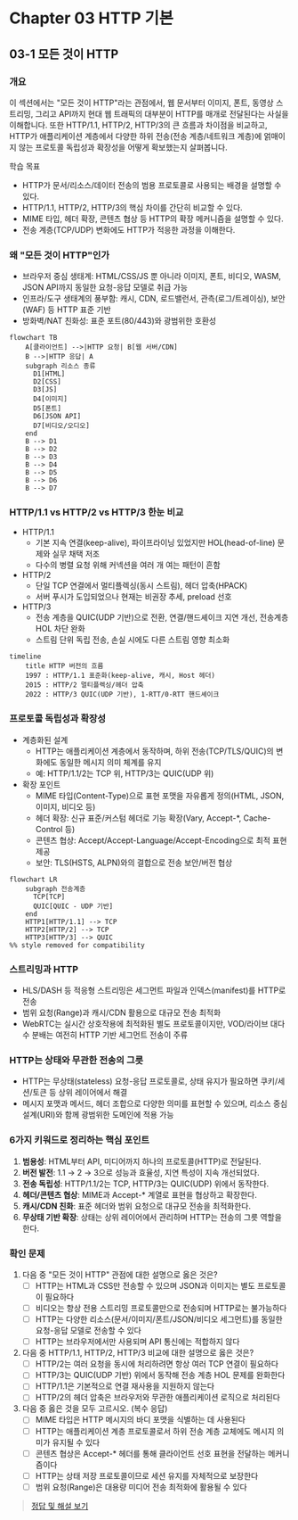 # Chapter 03 HTTP 기본

## 03-1 모든 것이 HTTP

### 개요
이 섹션에서는 "모든 것이 HTTP"라는 관점에서, 웹 문서부터 이미지, 폰트, 동영상 스트리밍, 그리고 API까지 현대 웹 트래픽의 대부분이 HTTP를 매개로 전달된다는 사실을 이해합니다. 또한 HTTP/1.1, HTTP/2, HTTP/3의 큰 흐름과 차이점을 비교하고, HTTP가 애플리케이션 계층에서 다양한 하위 전송(전송 계층/네트워크 계층)에 얽매이지 않는 프로토콜 독립성과 확장성을 어떻게 확보했는지 살펴봅니다.

학습 목표
- HTTP가 문서/리소스/데이터 전송의 범용 프로토콜로 사용되는 배경을 설명할 수 있다.
- HTTP/1.1, HTTP/2, HTTP/3의 핵심 차이를 간단히 비교할 수 있다.
- MIME 타입, 헤더 확장, 콘텐츠 협상 등 HTTP의 확장 메커니즘을 설명할 수 있다.
- 전송 계층(TCP/UDP) 변화에도 HTTP가 적응한 과정을 이해한다.

### 왜 "모든 것이 HTTP"인가
- 브라우저 중심 생태계: HTML/CSS/JS 뿐 아니라 이미지, 폰트, 비디오, WASM, JSON API까지 동일한 요청-응답 모델로 취급 가능
- 인프라/도구 생태계의 풍부함: 캐시, CDN, 로드밸런서, 관측(로그/트레이싱), 보안(WAF) 등 HTTP 표준 기반
- 방화벽/NAT 친화성: 표준 포트(80/443)와 광범위한 호환성

```mermaid
flowchart TB
    A[클라이언트] -->|HTTP 요청| B[웹 서버/CDN]
    B -->|HTTP 응답| A
    subgraph 리소스 종류
      D1[HTML]
      D2[CSS]
      D3[JS]
      D4[이미지]
      D5[폰트]
      D6[JSON API]
      D7[비디오/오디오]
    end
    B --> D1
    B --> D2
    B --> D3
    B --> D4
    B --> D5
    B --> D6
    B --> D7
```

### HTTP/1.1 vs HTTP/2 vs HTTP/3 한눈 비교
- HTTP/1.1
  - 기본 지속 연결(keep-alive), 파이프라이닝 있었지만 HOL(head-of-line) 문제와 실무 채택 저조
  - 다수의 병렬 요청 위해 커넥션을 여러 개 여는 패턴이 흔함
- HTTP/2
  - 단일 TCP 연결에서 멀티플렉싱(동시 스트림), 헤더 압축(HPACK)
  - 서버 푸시가 도입되었으나 현재는 비권장 추세, preload 선호
- HTTP/3
  - 전송 계층을 QUIC(UDP 기반)으로 전환, 연결/핸드셰이크 지연 개선, 전송계층 HOL 차단 완화
  - 스트림 단위 독립 전송, 손실 시에도 다른 스트림 영향 최소화

```mermaid
timeline
    title HTTP 버전의 흐름
    1997 : HTTP/1.1 표준화(keep-alive, 캐시, Host 헤더)
    2015 : HTTP/2 멀티플렉싱/헤더 압축
    2022 : HTTP/3 QUIC(UDP 기반), 1-RTT/0-RTT 핸드셰이크
```

### 프로토콜 독립성과 확장성
- 계층화된 설계
  - HTTP는 애플리케이션 계층에서 동작하며, 하위 전송(TCP/TLS/QUIC)의 변화에도 동일한 메시지 의미 체계를 유지
  - 예: HTTP/1.1/2는 TCP 위, HTTP/3는 QUIC(UDP 위)
- 확장 포인트
  - MIME 타입(Content-Type)으로 표현 포맷을 자유롭게 정의(HTML, JSON, 이미지, 비디오 등)
  - 헤더 확장: 신규 표준/커스텀 헤더로 기능 확장(Vary, Accept-*, Cache-Control 등)
  - 콘텐츠 협상: Accept/Accept-Language/Accept-Encoding으로 최적 표현 제공
  - 보안: TLS(HSTS, ALPN)와의 결합으로 전송 보안/버전 협상

```mermaid
flowchart LR
    subgraph 전송계층
      TCP[TCP]
      QUIC[QUIC - UDP 기반]
    end
    HTTP1[HTTP/1.1] --> TCP
    HTTP2[HTTP/2] --> TCP
    HTTP3[HTTP/3] --> QUIC
%% style removed for compatibility
```

### 스트리밍과 HTTP
- HLS/DASH 등 적응형 스트리밍은 세그먼트 파일과 인덱스(manifest)를 HTTP로 전송
- 범위 요청(Range)과 캐시/CDN 활용으로 대규모 전송 최적화
- WebRTC는 실시간 상호작용에 최적화된 별도 프로토콜이지만, VOD/라이브 대다수 분배는 여전히 HTTP 기반 세그먼트 전송이 주류

### HTTP는 상태와 무관한 전송의 그릇
- HTTP는 무상태(stateless) 요청-응답 프로토콜로, 상태 유지가 필요하면 쿠키/세션/토큰 등 상위 레이어에서 해결
- 메시지 포맷과 메서드, 헤더 조합으로 다양한 의미를 표현할 수 있으며, 리소스 중심 설계(URI)와 함께 광범위한 도메인에 적용 가능

### 6가지 키워드로 정리하는 핵심 포인트
1. **범용성**: HTML부터 API, 미디어까지 하나의 프로토콜(HTTP)로 전달된다.
2. **버전 발전**: 1.1 → 2 → 3으로 성능과 효율성, 지연 특성이 지속 개선되었다.
3. **전송 독립성**: HTTP/1.1/2는 TCP, HTTP/3는 QUIC(UDP) 위에서 동작한다.
4. **헤더/콘텐츠 협상**: MIME과 Accept-* 계열로 표현을 협상하고 확장한다.
5. **캐시/CDN 친화**: 표준 헤더와 범위 요청으로 대규모 전송을 최적화한다.
6. **무상태 기반 확장**: 상태는 상위 레이어에서 관리하며 HTTP는 전송의 그릇 역할을 한다.

### 확인 문제
1. 다음 중 "모든 것이 HTTP" 관점에 대한 설명으로 옳은 것은?
    - [ ] HTTP는 HTML과 CSS만 전송할 수 있으며 JSON과 이미지는 별도 프로토콜이 필요하다
    - [ ] 비디오는 항상 전용 스트리밍 프로토콜만으로 전송되며 HTTP로는 불가능하다
    - [ ] HTTP는 다양한 리소스(문서/이미지/폰트/JSON/비디오 세그먼트)를 동일한 요청-응답 모델로 전송할 수 있다
    - [ ] HTTP는 브라우저에서만 사용되며 API 통신에는 적합하지 않다

2. 다음 중 HTTP/1.1, HTTP/2, HTTP/3 비교에 대한 설명으로 옳은 것은?
    - [ ] HTTP/2는 여러 요청을 동시에 처리하려면 항상 여러 TCP 연결이 필요하다
    - [ ] HTTP/3는 QUIC(UDP 기반) 위에서 동작해 전송 계층 HOL 문제를 완화한다
    - [ ] HTTP/1.1은 기본적으로 연결 재사용을 지원하지 않는다
    - [ ] HTTP/2의 헤더 압축은 브라우저와 무관한 애플리케이션 로직으로 처리된다

3. 다음 중 옳은 것을 모두 고르시오. (복수 응답)
    - [ ] MIME 타입은 HTTP 메시지의 바디 포맷을 식별하는 데 사용된다
    - [ ] HTTP는 애플리케이션 계층 프로토콜로서 하위 전송 계층 교체에도 메시지 의미가 유지될 수 있다
    - [ ] 콘텐츠 협상은 Accept-* 헤더를 통해 클라이언트 선호 표현을 전달하는 메커니즘이다
    - [ ] HTTP는 상태 저장 프로토콜이므로 세션 유지를 자체적으로 보장한다
    - [ ] 범위 요청(Range)은 대용량 미디어 전송 최적화에 활용될 수 있다

> [정답 및 해설 보기](../answers_and_explanations.md#ans-03-1-모든-것이-http)
